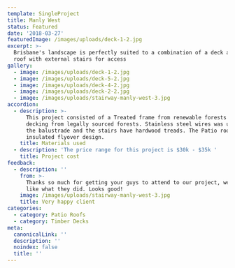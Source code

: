 ```yaml
---
template: SingleProject
title: Manly West
status: Featured
date: '2018-03-27'
featuredImage: /images/uploads/deck-1-2.jpg
excerpt: >-
  Brisbane's landscape is perfectly suited to a combination of a deck and patio
  roof with external stairs for access
gallery:
  - image: /images/uploads/deck-1-2.jpg
  - image: /images/uploads/deck-5-2.jpg
  - image: /images/uploads/deck-4-2.jpg
  - image: /images/uploads/deck-2-2.jpg
  - image: /images/uploads/stairway-manly-west-3.jpg
accordion:
  - description: >-
      This project consisted of a Treated frame from renewable forests and
      decking from legally sourced forests. Stainless steel wires was used for
      the balustrade and the stairs have hardwood treads. The Patio roof was an
      insulated flyover design.
    title: Materials used
  - description: 'The price range for this project is $30k - $35k '
    title: Project cost
feedback:
  - description: ''
    from: >-
      Thanks so much for getting your guys to attend to our project, we really
      like what they did. Looks good!
    image: /images/uploads/stairway-manly-west-3.jpg
    title: Very happy client
categories:
  - category: Patio Roofs
  - category: Timber Decks
meta:
  canonicalLink: ''
  description: ''
  noindex: false
  title: ''
---
```


